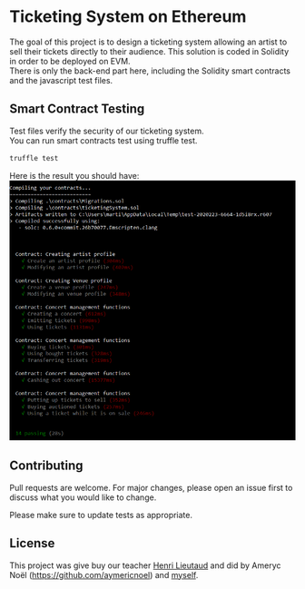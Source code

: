 # Ticketing System on Ethereum

The goal of this project is to design a ticketing system allowing an artist to sell their tickets directly to their audience.
This solution is coded in Solidity in order to be deployed on EVM.<br>
There is only the back-end part here, including the Solidity smart contracts and the javascript test files.

## Smart Contract Testing

Test files verify the security of our ticketing system.<br>
You can run smart contracts test using truffle test.

```python
truffle test
```

Here is the result you should have:
<br>
![image](images/truffle-test.jpg)

## Contributing
Pull requests are welcome. For major changes, please open an issue first to discuss what you would like to change.

Please make sure to update tests as appropriate.

## License

This project was give buy our teacher [Henri Lieutaud](https://github.com/l-henri) and did by Ameryc Noël (https://github.com/aymericnoel) and [myself](https://github.com/jmc171144).

